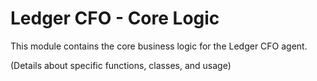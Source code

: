 # Ledger CFO - Core Logic

This module contains the core business logic for the Ledger CFO agent.

(Details about specific functions, classes, and usage) 